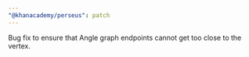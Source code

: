 ```yaml
---
"@khanacademy/perseus": patch
---
```


Bug fix to ensure that Angle graph endpoints cannot get too close to the vertex.
